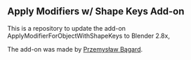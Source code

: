 ## Apply Modifiers w/ Shape Keys Add-on

This is a repository to update the add-on ApplyModifierForObjectWithShapeKeys to Blender 2.8x, 

The add-on was made by [Przemysław Bągard](https://github.com/przemir).
